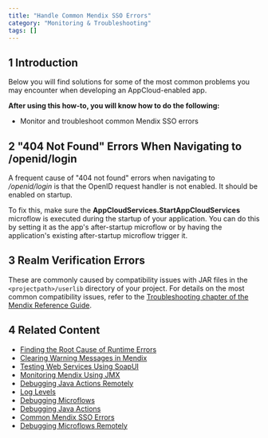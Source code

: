```yaml
---
title: "Handle Common Mendix SSO Errors"
category: "Monitoring & Troubleshooting"
tags: []
---
```


## 1 Introduction

Below you will find solutions for some of the most common problems you may encounter when developing an AppCloud-enabled app.

**After using this how-to, you will know how to do the following:**

* Monitor and troubleshoot common Mendix SSO errors

## 2 "404 Not Found" Errors When Navigating to /openid/login

A frequent cause of "404 not found" errors when navigating to */openid/login* is that the OpenID request handler is not enabled. It should be enabled on startup.

To fix this, make sure the **AppCloudServices.StartAppCloudServices** microflow is executed during the startup of your application. You can do this by setting it as the app's after-startup microflow or by having the application's existing after-startup microflow trigger it.

## 3 Realm Verification Errors

These are commonly caused by compatibility issues with JAR files in the `<projectpath>/userlib` directory of your project. For details on the most common compatibility issues, refer to the [Troubleshooting chapter of the Mendix Reference Guide](/refguide6/troubleshooting).

## 4 Related Content

* [Finding the Root Cause of Runtime Errors](finding-the-root-cause-of-runtime-errors)
* [Clearing Warning Messages in Mendix](clear-warning-messages)
* [Testing Web Services Using SoapUI](testing-web-services-using-soapui)
* [Monitoring Mendix Using JMX](monitoring-mendix-using-jmx)
* [Debugging Java Actions Remotely](debug-java-actions-remotely)
* [Log Levels](log-levels)
* [Debugging Microflows](debug-microflows)
* [Debugging Java Actions](debug-java-actions)
* [Common Mendix SSO Errors](handle-common-mendix-sso-errors)
* [Debugging Microflows Remotely](debug-microflows-remotely)
